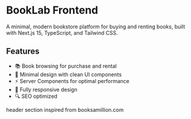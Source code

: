 # BookLab Frontend

A minimal, modern bookstore platform for buying and renting books, built with Next.js 15, TypeScript, and Tailwind CSS.

## Features

- 📚 Book browsing for purchase and rental
- 🎨 Minimal design with clean UI components
- ⚡ Server Components for optimal performance
- 📱 Fully responsive design
- 🔍 SEO optimized

header section inspired from booksamillion.com

